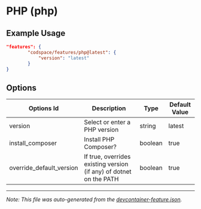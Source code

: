 
# PHP (php)



## Example Usage

```json
"features": {
        "codspace/features/php@latest": {
            "version": "latest"
        }
}
```

## Options

| Options Id | Description | Type | Default Value |
|-----|-----|-----|-----|
| version | Select or enter a PHP version | string | latest |
| install_composer | Install PHP Composer? | boolean | true |
| override_default_version | If true, overrides existing version (if any) of dotnet on the PATH | boolean | true |

---

_Note: This file was auto-generated from the [devcontainer-feature.json](./devcontainer-feature.json)._
